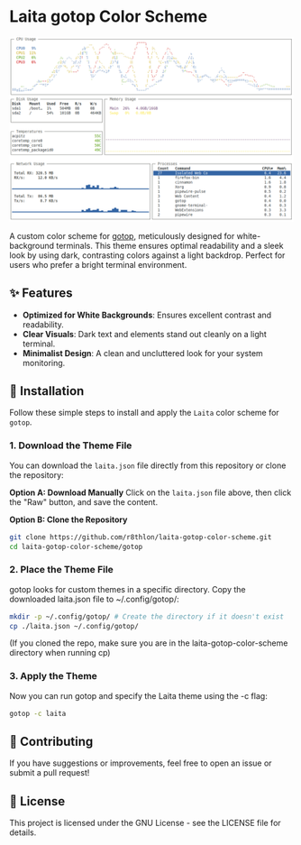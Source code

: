 # Laita gotop Color Scheme

![Screenshot of gotop with Laita theme](./gotop/laita-preview.png)

A custom color scheme for [gotop](https://github.com/cjbassi/gotop), meticulously designed for white-background terminals. This theme ensures optimal readability and a sleek look by using dark, contrasting colors against a light backdrop. Perfect for users who prefer a bright terminal environment.

## ✨ Features

* **Optimized for White Backgrounds**: Ensures excellent contrast and readability.
* **Clear Visuals**: Dark text and elements stand out cleanly on a light terminal.
* **Minimalist Design**: A clean and uncluttered look for your system monitoring.

## 🚀 Installation

Follow these simple steps to install and apply the `Laita` color scheme for `gotop`.

### 1. Download the Theme File

You can download the `laita.json` file directly from this repository or clone the repository:

**Option A: Download Manually**
Click on the `laita.json` file above, then click the "Raw" button, and save the content.

**Option B: Clone the Repository**
```bash
git clone https://github.com/r8thlon/laita-gotop-color-scheme.git
cd laita-gotop-color-scheme/gotop
```

### 2. Place the Theme File

gotop looks for custom themes in a specific directory. Copy the downloaded laita.json file to ~/.config/gotop/:

```bash
mkdir -p ~/.config/gotop/ # Create the directory if it doesn't exist
cp ./laita.json ~/.config/gotop/
```
(If you cloned the repo, make sure you are in the laita-gotop-color-scheme directory when running cp)

### 3. Apply the Theme

Now you can run gotop and specify the Laita theme using the -c flag:

```bash
gotop -c laita
```

## 🤝 Contributing

If you have suggestions or improvements, feel free to open an issue or submit a pull request!

## 📄 License

This project is licensed under the GNU License - see the LICENSE file for details.
